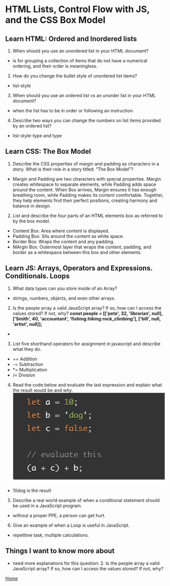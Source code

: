 # HTML Lists, Control Flow with JS, and the CSS Box Model

## Learn HTML: Ordered and Inordered lists

1. When should you use an unordered list in your HTML document?

- is for grouping a collection of items that do not have a numerical ordering, and their order is meaningless.

2. How do you change the bullet style of unordered list items?

- list-style

3. When should you use an ordered list vs an unorder list in your HTML document?

- when the list has to be in order or following an instruction.

4. Describe two ways you can change the numbers on list items provided by an ordered list?

- list-style-type and type

## Learn CSS: The Box Model

1. Describe the CSS properties of margin and padding as characters in a story. What is their role in a story titled: “The Box Model”?

- Margin and Padding are two characters with special properties. Margin creates whitespace to separate elements, while Padding adds space around the content. When Box arrives, Margin ensures it has enough breathing room, while Padding makes its content comfortable. Together, they help elements find their perfect positions, creating harmony and balance in design.

2. List and describe the four parts of an HTML elements box as referred to by the box model.

- Content Box: Area where content is displayed.
- Padding Box: Sits around the content as white space.
- Border Box: Wraps the content and any padding.
- MArgin Box: Outermost layer that wraps the content, padding, and border as a whitespace between this box and other elements.

## Learn JS: Arrays, Operators and Expressions. Conditionals. Loops

1. What data types can you store inside of an Array?

- strings, numbers, objects, and even other arrays.

2. Is the people array a valid JavaScript array? If so, how can I access the values stored? If not, why?
 **const people = [['pete', 32, 'librarian', null], ['Smith', 40, 'accountant', 'fishing:hiking:rock_climbing'], ['bill', null, 'artist', null]];**

 - 


3. List five shorthand operators for assignment in javascript and describe what they do.

- += Addition
- -= Subtraction
- *= Multiplication
- /= Division

4. Read the code below and evaluate the last expression and explain what the result would be and why.
![Read3](read3.png)

- 10dog is the result

5. Describe a real world example of when a conditional statement should be used in a JavaScript program.

- without a proper PPE, a person can get hurt.

6. Give an example of when a Loop is useful in JavaScript.

- repetitive task, multiple calculations.

## Things I want to know more about

- need more explanations for this question: 2. Is the people array a valid JavaScript array? If so, how can I access the values stored? If not, why?

[Home](README.md)
